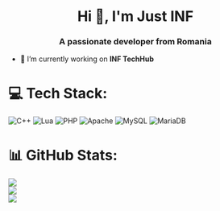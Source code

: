 
<h1 align="center">Hi 👋, I'm Just INF</h1>
<h3 align="center">A passionate developer from Romania</h3>
  
- 🔭 I’m currently working on **INF TechHub**

# 💻 Tech Stack:
![C++](https://img.shields.io/badge/c++-%2300599C.svg?style=for-the-badge&logo=c%2B%2B&logoColor=white) ![Lua](https://img.shields.io/badge/lua-%232C2D72.svg?style=for-the-badge&logo=lua&logoColor=white) ![PHP](https://img.shields.io/badge/php-%23777BB4.svg?style=for-the-badge&logo=php&logoColor=white) ![Apache](https://img.shields.io/badge/apache-%23D42029.svg?style=for-the-badge&logo=apache&logoColor=white) ![MySQL](https://img.shields.io/badge/mysql-%2300f.svg?style=for-the-badge&logo=mysql&logoColor=white) ![MariaDB](https://img.shields.io/badge/MariaDB-003545?style=for-the-badge&logo=mariadb&logoColor=white)
# 📊 GitHub Stats:
![](https://github-readme-stats.vercel.app/api?username=Just-INF&theme=midnight-purple&hide_border=true&include_all_commits=true&count_private=false)<br/>
![](https://github-readme-streak-stats.herokuapp.com/?user=Just-INF&theme=midnight-purple&hide_border=true)<br/>
![](https://github-readme-stats.vercel.app/api/top-langs/?username=Just-INF&theme=midnight-purple&hide_border=true&include_all_commits=true&count_private=false&layout=compact)
